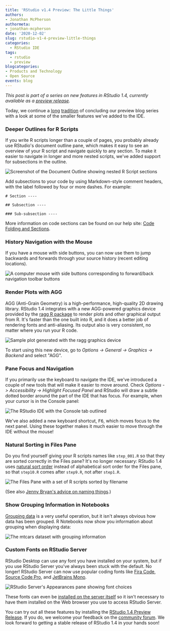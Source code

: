 ```yaml
---
title: 'RStudio v1.4 Preview: The Little Things'
authors: 
- Jonathan McPherson
authormeta:
- jonathan-mcpherson
date: '2020-12-02'
slug: rstudio-v1-4-preview-little-things
categories:
  - RStudio IDE
tags:
  - rstudio
  - preview
blogcategories:
- Products and Technology
- Open Source
events: blog
---
```


*This post is part of a series on new features in RStudio 1.4, currently available as a [preview release](https://www.rstudio.com/products/rstudio/download/preview/).*

Today, we continue a [long](https://www.rstudio.com/blog/2017-09-13-rstudio-v1-1-little-things/) [tradition](https://www.rstudio.com/blog/rstudio-1-3-the-little-things/) of concluding our preview blog series with a look at some of the smaller features we've added to the IDE. 

### Deeper Outlines for R Scripts

If you write R scripts longer than a couple of pages, you probably already use RStudio's document outline pane, which makes it easy to see an overview of your R script and navigate quickly to any section. To make it easier to navigate in longer and more nested scripts, we've added support for subsections in the outline.

<img align="center" style="padding: 35px:" src="document-outline.png" alt="Screenshot of the Document Outline showing nested R Script sections">

Add subsections to your code by using Markdown-style comment headers, with the label followed by four or more dashes. For example:

```
# Section ----

## Subsection ----

### Sub-subsection ----
```

More information on code sections can be found on our help site: [Code Folding and Sections](https://support.rstudio.com/hc/en-us/articles/200484568-Code-Folding-and-Sections).

### History Navigation with the Mouse

If you have a mouse with side buttons, you can now use them to jump backwards and forwards through your source history (recent editing locations).

<img align="center" style="padding: 35px:" src="mouse-navigation.png" alt="A computer mouse with side buttons corresponding to forward/back navigation toolbar buttons">

### Render Plots with AGG

AGG (Anti-Grain Geometry) is a high-performance, high-quality 2D drawing library. RStudio 1.4 integrates with a new AGG-powered graphics device provided by the [ragg R package](https://github.com/r-lib/ragg) to render plots and other graphical output from R. It's faster than the one built into R, and it does a better job of rendering fonts and anti-aliasing. Its output also is very consistent, no matter where you run your R code. 

<img align="center" style="padding: 35px:" src="ragg.png" alt="Sample plot generated with the ragg graphics device">

To start using this new device, go to *Options -> General -> Graphics -> Backend* and select "AGG".

### Pane Focus and Navigation

If you primarily use the keyboard to navigate the IDE, we've introduced a couple of new tools that will make it easier to move around. Check *Options -> Accessibility -> Highlight Focused Panel* and RStudio will draw a subtle dotted border around the part of the IDE that has focus. For example, when your cursor is in the Console panel:

<img align="center" style="padding: 35px:" src="focused-panel.png" alt="The RStudio IDE with the Console tab outlined">

We've also added a new keyboard shortcut, <kbd>F6</kbd>, which moves focus to the next panel. Using these together makes it much easier to move through the IDE without the mouse!

### Natural Sorting in Files Pane

Do you find yourself giving your R scripts names like `step_001.R` so that they are sorted correctly in the Files pane? It's no longer necessary: RStudio 1.4 uses [natural sort order](https://en.wikipedia.org/wiki/Natural_sort_order) instead of alphabetical sort order for the Files pane, so that `step10.R` comes after `step9.R`, not after `step1.R`.

<img align="center" style="padding: 35px:" src="natural-sort-order.png" alt="The Files Pane with a set of R scripts sorted by filename">

(See also [Jenny Bryan's advice on naming things](https://speakerdeck.com/jennybc/how-to-name-files).)

### Show Grouping Information in Notebooks

[Grouping data](https://dplyr.tidyverse.org/articles/grouping.html) is a very useful operation, but it isn't always obvious how data has been grouped. R Notebooks now show you information about grouping when displaying data:

<img align="center" style="padding: 35px:" src="grouping.png" alt="The mtcars dataset with grouping information">

### Custom Fonts on RStudio Server

RStudio Desktop can use any font you have installed on your system, but if you use RStudio Server you've always been stuck with the default. No longer! RStudio Server can now use popular coding fonts like [Fira Code](https://github.com/tonsky/FiraCode), [Source Code Pro](https://fonts.google.com/specimen/Source+Code+Pro), and [JetBrains Mono](https://www.jetbrains.com/lp/mono/).

<img align="center" style="padding: 35px:" src="custom-fonts.png" alt="RStudio Server's Appearances pane showing font choices">

These fonts can even be [installed on the server itself](https://docs.rstudio.com/ide/server-pro/1.4.912-1/r-sessions.html#fonts) so it isn't necessary to have them installed on the Web browser you use to access RStudio Server. 

You can try out all these features by installing the [RStudio 1.4 Preview Release](https://www.rstudio.com/products/rstudio/download/preview/). If you do, we welcome your feedback on the [community forum](https://community.rstudio.com/c/rstudio-ide). We look forward to getting a stable release of RStudio 1.4 in your hands soon!

